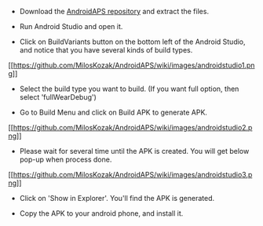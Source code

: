 * Download the [AndroidAPS repository](https://github.com/MilosKozak/AndroidAPS) and extract the files.

* Run Android Studio and open it.

* Click on BuildVariants button on the bottom left of the Android Studio, and notice that you have several kinds of build types.

[[https://github.com/MilosKozak/AndroidAPS/wiki/images/androidstudio1.png]]

* Select the build type you want to build. (If you want full option, then select 'fullWearDebug')

* Go to Build Menu and click on Build APK to generate APK.

[[https://github.com/MilosKozak/AndroidAPS/wiki/images/androidstudio2.png]]

* Please wait for several time until the APK is created. You will get below pop-up when process done.

[[https://github.com/MilosKozak/AndroidAPS/wiki/images/androidstudio3.png]]

* Click on 'Show in Explorer'. You'll find the APK is generated.

* Copy the APK to your android phone, and install it.